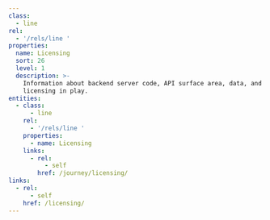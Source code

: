 ```yaml
---
class:
  - line
rel:
  - '/rels/line '
properties:
  name: Licensing
  sort: 26
  level: 1
  description: >-
    Information about backend server code, API surface area, data, and client
    licensing in play.
entities:
  - class:
      - line
    rel:
      - '/rels/line '
    properties:
      - name: Licensing
    links:
      - rel:
          - self
        href: /journey/licensing/
links:
  - rel:
      - self
    href: /licensing/
---
```


